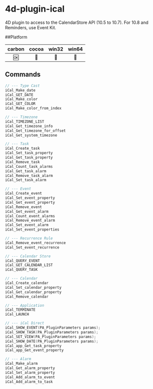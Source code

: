 4d-plugin-ical
==============

4D plugin to access to the CalendarStore API (10.5 to 10.7). For 10.8 and Reminders, use Event Kit.

##Platform

| carbon | cocoa | win32 | win64 |
|:------:|:-----:|:---------:|:---------:|
|🆗|🚫|🚫|🚫|

Commands
---

```c
// --- Type Cast
iCal_Make_date
iCal_GET_DATE
iCal_Make_color
iCal_GET_COLOR
iCal_Make_color_from_index

// --- Timezone
iCal_TIMEZONE_LIST
iCal_Get_timezone_info
iCal_Get_timezone_for_offset
iCal_Get_system_timezone

// --- Task
iCal_Create_task
iCal_Set_task_property
iCal_Get_task_property
iCal_Remove_task
iCal_Count_task_alarms
iCal_Get_task_alarm
iCal_Remove_task_alarm
iCal_Set_task_alarm

// --- Event
iCal_Create_event
iCal_Set_event_property
iCal_Get_event_property
iCal_Remove_event
iCal_Get_event_alarm
iCal_Count_event_alarms
iCal_Remove_event_alarm
iCal_Set_event_alarm
iCal_Set_event_properties

// --- Recurrence Rule
iCal_Remove_event_recurrence
iCal_Set_event_recurrence

// --- Calendar Store
iCal_QUERY_EVENT
iCal_GET_CALENDAR_LIST
iCal_QUERY_TASK

// --- Calendar
iCal_Create_calendar
iCal_Set_calendar_property
iCal_Get_calendar_property
iCal_Remove_calendar

// --- Application
iCal_TERMINATE
iCal_LAUNCH

// --- iCal Direct
iCal_SHOW_EVENT(PA_PluginParameters params);
iCal_SHOW_TASK(PA_PluginParameters params);
iCal_SET_VIEW(PA_PluginParameters params);
iCal_SHOW_DATE(PA_PluginParameters params);
iCal_app_Get_task_property
iCal_app_Get_event_property

// --- Alarm
iCal_Make_alarm
iCal_Get_alarm_property
iCal_Set_alarm_property
iCal_Add_alarm_to_event
iCal_Add_alarm_to_task
```
